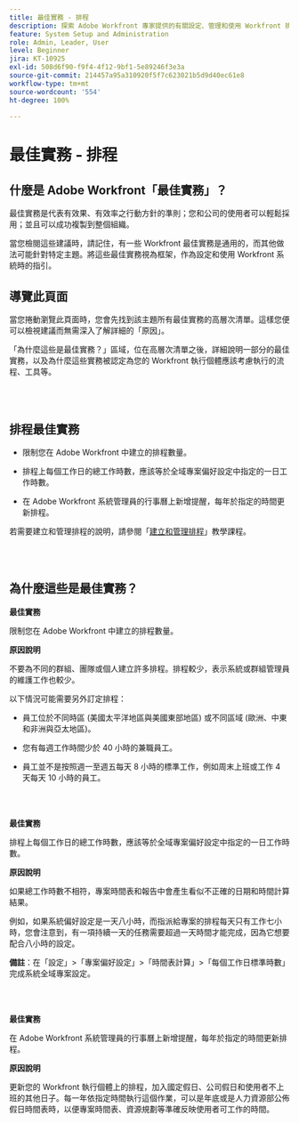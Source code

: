 ```yaml
---
title: 最佳實務 - 排程
description: 探索 Adobe Workfront 專家提供的有關設定、管理和使用 Workfront 排程的最佳實務建議。
feature: System Setup and Administration
role: Admin, Leader, User
level: Beginner
jira: KT-10925
exl-id: 508d6f90-f9f4-4f12-9bf1-5e89246f3e3a
source-git-commit: 214457a95a310920f5f7c623021b5d9d40ec61e8
workflow-type: tm+mt
source-wordcount: '554'
ht-degree: 100%

---
```


# 最佳實務 - 排程

## 什麼是 Adobe Workfront「最佳實務」？

最佳實務是代表有效果、有效率之行動方針的準則；您和公司的使用者可以輕鬆採用；並且可以成功複製到整個組織。

當您檢閱這些建議時，請記住，有一些 Workfront 最佳實務是通用的，而其他做法可能針對特定主題。將這些最佳實務視為框架，作為設定和使用 Workfront 系統時的指引。

## 導覽此頁面

當您捲動瀏覽此頁面時，您會先找到該主題所有最佳實務的高層次清單。這樣您便可以檢視建議而無需深入了解詳細的「原因」。

「為什麼這些是最佳實務？」區域，位在高層次清單之後，詳細說明一部分的最佳實務，以及為什麼這些實務被認定為您的 Workfront 執行個體應該考慮執行的流程、工具等。

</br>
</br>

## 排程最佳實務

* 限制您在 Adobe Workfront 中建立的排程數量。

* 排程上每個工作日的總工作時數，應該等於全域專案偏好設定中指定的一日工作時數。

* 在 Adobe Workfront 系統管理員的行事曆上新增提醒，每年於指定的時間更新排程。


若需要建立和管理排程的說明，請參閱「[建立和管理排程](/help/administration-and-setup/configure-system-defaults/create-and-manage-schedules.md)」教學課程。

</br>
</br>

## 為什麼這些是最佳實務？

**最佳實務**

限制您在 Adobe Workfront 中建立的排程數量。



**原因說明**

不要為不同的群組、團隊或個人建立許多排程。排程較少，表示系統或群組管理員的維護工作也較少。



以下情況可能需要另外訂定排程：

* 員工位於不同時區 (美國太平洋地區與美國東部地區) 或不同區域 (歐洲、中東和非洲與亞太地區)。

* 您有每週工作時間少於 40 小時的兼職員工。

* 員工並不是按照週一至週五每天 8 小時的標準工作，例如周末上班或工作 4 天每天 10 小時的員工。

</br>
</br>

**最佳實務**

排程上每個工作日的總工作時數，應該等於全域專案偏好設定中指定的一日工作時數。



**原因說明**

如果總工作時數不相符，專案時間表和報告中會產生看似不正確的日期和時間計算結果。

例如，如果系統偏好設定是一天八小時，而指派給專案的排程每天只有工作七小時，您會注意到，有一項持續一天的任務需要超過一天時間才能完成，因為它想要配合八小時的設定。

**備註**：在「設定」>「專案偏好設定」>「時間表計算」>「每個工作日標準時數」完成系統全域專案設定。

</br>
</br>


**最佳實務**

在 Adobe Workfront 系統管理員的行事曆上新增提醒，每年於指定的時間更新排程。

**原因說明**

更新您的 Workfront 執行個體上的排程，加入國定假日、公司假日和使用者不上班的其他日子。每一年依指定時間執行這個作業，可以是年底或是人力資源部公佈假日時間表時，以便專案時間表、資源規劃等準確反映使用者可工作的時間。
